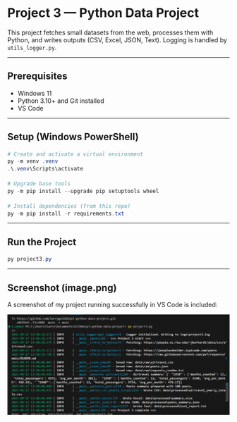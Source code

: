 # Project 3 — Python Data Project

This project fetches small datasets from the web, processes them with Python, and writes outputs (CSV, Excel, JSON, Text). Logging is handled by `utils_logger.py`.

---

## Prerequisites
- Windows 11
- Python 3.10+ and Git installed
- VS Code

---

## Setup (Windows PowerShell)

```powershell
# Create and activate a virtual environment
py -m venv .venv
.\.venv\Scripts\activate

# Upgrade base tools
py -m pip install --upgrade pip setuptools wheel

# Install dependencies (from this repo)
py -m pip install -r requirements.txt
```
---

## Run the Project

```powershell
py project3.py
```
---

## Screenshot (image.png)

A screenshot of my project running successfully in VS Code is included:

![Screenshot of successful run](image.png)
